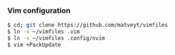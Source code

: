 ### Vim configuration

```sh
$ cd; git clone https://github.com/matveyt/vimfiles
$ ln -s ~/vimfiles .vim
$ ln -s ~/vimfiles .config/nvim
$ vim +PackUpdate
```
